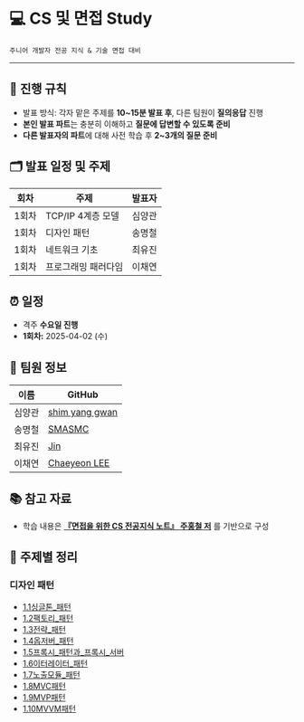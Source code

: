 # 💻 CS 및 면접 Study

    주니어 개발자 전공 지식 & 기술 면접 대비

---

## 📘 진행 규칙

- 발표 방식: 각자 맡은 주제를 **10~15분 발표 후**, 다른 팀원이 **질의응답** 진행
- **본인 발표 파트**는 충분히 이해하고 **질문에 답변할 수 있도록 준비**
- **다른 발표자의 파트**에 대해 사전 학습 후 **2~3개의 질문 준비**



## 🗂️ 발표 일정 및 주제

| 회차 | 주제 | 발표자 |
|------|------|--------|
| 1회차 | TCP/IP 4계층 모델 | 심양관 |
| 1회차 | 디자인 패턴 | 송명철 |
| 1회차 | 네트워크 기초 | 최유진 |
| 1회차 | 프로그래밍 패러다임 | 이채연 |


## ⏰ 일정

- 격주 **수요일 진행**
- **1회차:** 2025-04-02 (수)



## 👥 팀원 정보

| 이름 | GitHub |
|------|--------|
| 심양관 | [shim yang gwan](https://github.com/Mabbru) |
| 송명철 | [SMASMC](https://github.com/SMASMC) |
| 최유진 | [Jin](https://github.com/jinnyujinchoi) |
| 이채연 | [Chaeyeon LEE](https://github.com/amy010510) |



## 📚 참고 자료

- 학습 내용은 [**『면접을 위한 CS 전공지식 노트』 주홍철 저**](https://product.kyobobook.co.kr/detail/S000001834833) 를 기반으로 구성  


## 📌 주제별 정리

### 디자인 패턴

- [1.1싱글톤_패턴](https://github.com/CS-study-seoul01/SSAFY-CS-Study/blob/main/1_%EB%94%94%EC%9E%90%EC%9D%B8_%ED%8C%A8%ED%84%B4/1.1_%EC%8B%B1%EA%B8%80%ED%86%A4_%ED%8C%A8%ED%84%B4.md)  
- [1.2팩토리_패턴](https://github.com/CS-study-seoul01/SSAFY-CS-Study/blob/main/1_%EB%94%94%EC%9E%90%EC%9D%B8_%ED%8C%A8%ED%84%B4/1.2_%ED%8C%A9%ED%86%A0%EB%A6%AC_%ED%8C%A8%ED%84%B4.md)  
- [1.3전략_패턴](https://github.com/CS-study-seoul01/SSAFY-CS-Study/blob/main/1_%EB%94%94%EC%9E%90%EC%9D%B8_%ED%8C%A8%ED%84%B4/1.3_%EC%A0%84%EB%9E%B5_%ED%8C%A8%ED%84%B4.md)
- [1.4옵저버_패턴](https://github.com/CS-study-seoul01/SSAFY-CS-Study/blob/main/1_%EB%94%94%EC%9E%90%EC%9D%B8_%ED%8C%A8%ED%84%B4/1.4_%EC%98%B5%EC%A0%80%EB%B2%84_%ED%8C%A8%ED%84%B4.md)  
- [1.5프록시_패턴과_프록시_서버](https://github.com/CS-study-seoul01/SSAFY-CS-Study/blob/main/1_%EB%94%94%EC%9E%90%EC%9D%B8_%ED%8C%A8%ED%84%B4/1.5_%ED%94%84%EB%A1%9D%EC%8B%9C_%ED%8C%A8%ED%84%B4%EA%B3%BC_%ED%94%84%EB%A1%9D%EC%8B%9C_%EC%84%9C%EB%B2%84.md)  
- [1.6이터레이터_패턴](https://github.com/CS-study-seoul01/SSAFY-CS-Study/blob/main/1_%EB%94%94%EC%9E%90%EC%9D%B8_%ED%8C%A8%ED%84%B4/1.6_%EC%9D%B4%ED%84%B0%EB%A0%88%EC%9D%B4%ED%84%B0_%ED%8C%A8%ED%84%B4.md)  
- [1.7노출모듈_패턴](https://github.com/CS-study-seoul01/SSAFY-CS-Study/blob/main/1_%EB%94%94%EC%9E%90%EC%9D%B8_%ED%8C%A8%ED%84%B4/1.7_%EB%85%B8%EC%B6%9C%EB%AA%A8%EB%93%88_%ED%8C%A8%ED%84%B4.md)  
- [1.8MVC패턴](https://github.com/CS-study-seoul01/SSAFY-CS-Study/blob/main/1_%EB%94%94%EC%9E%90%EC%9D%B8_%ED%8C%A8%ED%84%B4/1.8_MVC%ED%8C%A8%ED%84%B4.md)  
- [1.9MVP패턴](https://github.com/CS-study-seoul01/SSAFY-CS-Study/blob/main/1_%EB%94%94%EC%9E%90%EC%9D%B8_%ED%8C%A8%ED%84%B4/1.9_MVP%ED%8C%A8%ED%84%B4.md)  
- [1.10MVVM패턴](https://github.com/CS-study-seoul01/SSAFY-CS-Study/blob/main/1_%EB%94%94%EC%9E%90%EC%9D%B8_%ED%8C%A8%ED%84%B4/1.10_MVVM%ED%8C%A8%ED%84%B4.md)  
